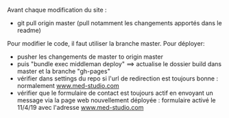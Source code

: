 Avant chaque modification du site :
  - git pull origin master (pull notamment les changements apportés dans le readme)

Pour modifier le code, il faut utiliser la branche master.
Pour déployer:
  - pusher les changements de master to origin master
  - puis "bundle exec middleman deploy" ==> actualise le dossier build dans master et la branche "gh-pages"
  - vérifier dans settings du repo si l'url de redirection est toujours bonne : normalement www.med-studio.com
  - vérifier que le formulaire de contact est toujours actif en envoyant un message via la page web nouvellement déployée : formulaire activé le 11/4/19 avec l'adresse www.med-studio.com
